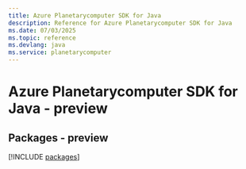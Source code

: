 ```yaml
---
title: Azure Planetarycomputer SDK for Java
description: Reference for Azure Planetarycomputer SDK for Java
ms.date: 07/03/2025
ms.topic: reference
ms.devlang: java
ms.service: planetarycomputer
---
```

# Azure Planetarycomputer SDK for Java - preview
## Packages - preview
[!INCLUDE [packages](planetarycomputer-index.md)]